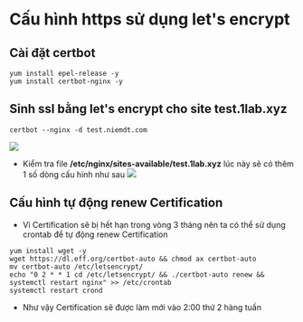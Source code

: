 # Cấu hình https sử dụng let's encrypt
## Cài đặt certbot
```
yum install epel-release -y
yum install certbot-nginx -y
```
## Sinh ssl bằng let's encrypt cho site test.1lab.xyz
```
certbot --nginx -d test.niemdt.com
```
![](https://imgur.com/kwXo5WE.png)
- Kiểm tra file **/etc/nginx/sites-available/test.1lab.xyz** lúc này sẽ có thêm 1 số dòng cấu hình như sau
![](https://imgur.com/HUoFXi3.png)
## Cấu hình tự động renew Certification
- Vì Certification sẽ bị hết hạn trong vòng 3 tháng nên ta có thể sử dụng crontab để tự động renew Certification
```
yum install wget -y
wget https://dl.eff.org/certbot-auto && chmod ax certbot-auto
mv certbot-auto /etc/letsencrypt/
echo "0 2 * * 1 cd /etc/letsencrypt/ && ./certbot-auto renew && systemctl restart nginx" >> /etc/crontab
systemctl restart crond
```
- Như vậy Certification sẽ được làm mới vào 2:00 thứ 2 hàng tuần